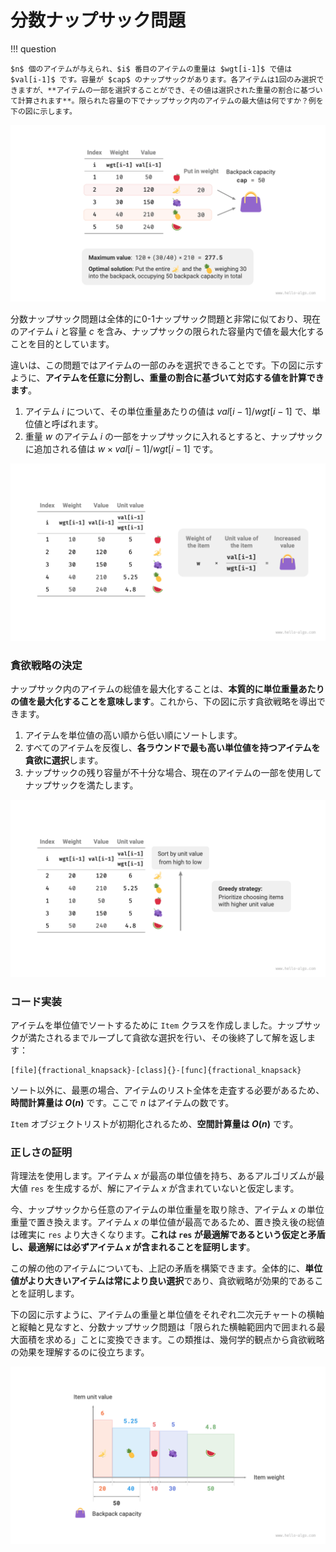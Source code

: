 # 分数ナップサック問題

!!! question

    $n$ 個のアイテムが与えられ、$i$ 番目のアイテムの重量は $wgt[i-1]$ で値は $val[i-1]$ です。容量が $cap$ のナップサックがあります。各アイテムは1回のみ選択できますが、**アイテムの一部を選択することができ、その値は選択された重量の割合に基づいて計算されます**。限られた容量の下でナップサック内のアイテムの最大値は何ですか？例を下の図に示します。

![分数ナップサック問題の例データ](fractional_knapsack_problem.assets/fractional_knapsack_example.png)

分数ナップサック問題は全体的に0-1ナップサック問題と非常に似ており、現在のアイテム $i$ と容量 $c$ を含み、ナップサックの限られた容量内で値を最大化することを目的としています。

違いは、この問題ではアイテムの一部のみを選択できることです。下の図に示すように、**アイテムを任意に分割し、重量の割合に基づいて対応する値を計算できます**。

1. アイテム $i$ について、その単位重量あたりの値は $val[i-1] / wgt[i-1]$ で、単位値と呼ばれます。
2. 重量 $w$ のアイテム $i$ の一部をナップサックに入れるとすると、ナップサックに追加される値は $w \times val[i-1] / wgt[i-1]$ です。

![アイテムの単位重量あたりの値](fractional_knapsack_problem.assets/fractional_knapsack_unit_value.png)

### 貪欲戦略の決定

ナップサック内のアイテムの総値を最大化することは、**本質的に単位重量あたりの値を最大化することを意味します**。これから、下の図に示す貪欲戦略を導出できます。

1. アイテムを単位値の高い順から低い順にソートします。
2. すべてのアイテムを反復し、**各ラウンドで最も高い単位値を持つアイテムを貪欲に選択**します。
3. ナップサックの残り容量が不十分な場合、現在のアイテムの一部を使用してナップサックを満たします。

![分数ナップサック問題の貪欲戦略](fractional_knapsack_problem.assets/fractional_knapsack_greedy_strategy.png)

### コード実装

アイテムを単位値でソートするために `Item` クラスを作成しました。ナップサックが満たされるまでループして貪欲な選択を行い、その後終了して解を返します：

```src
[file]{fractional_knapsack}-[class]{}-[func]{fractional_knapsack}
```

ソート以外に、最悪の場合、アイテムのリスト全体を走査する必要があるため、**時間計算量は $O(n)$** です。ここで $n$ はアイテムの数です。

`Item` オブジェクトリストが初期化されるため、**空間計算量は $O(n)$** です。

### 正しさの証明

背理法を使用します。アイテム $x$ が最高の単位値を持ち、あるアルゴリズムが最大値 `res` を生成するが、解にアイテム $x$ が含まれていないと仮定します。

今、ナップサックから任意のアイテムの単位重量を取り除き、アイテム $x$ の単位重量で置き換えます。アイテム $x$ の単位値が最高であるため、置き換え後の総値は確実に `res` より大きくなります。**これは `res` が最適解であるという仮定と矛盾し、最適解には必ずアイテム $x$ が含まれることを証明します**。

この解の他のアイテムについても、上記の矛盾を構築できます。全体的に、**単位値がより大きいアイテムは常により良い選択**であり、貪欲戦略が効果的であることを証明します。

下の図に示すように、アイテムの重量と単位値をそれぞれ二次元チャートの横軸と縦軸と見なすと、分数ナップサック問題は「限られた横軸範囲内で囲まれる最大面積を求める」ことに変換できます。この類推は、幾何学的観点から貪欲戦略の効果を理解するのに役立ちます。

![分数ナップサック問題の幾何学的表現](fractional_knapsack_problem.assets/fractional_knapsack_area_chart.png)